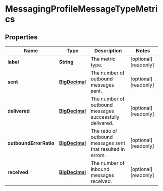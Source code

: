 

# MessagingProfileMessageTypeMetrics

## Properties

Name | Type | Description | Notes
------------ | ------------- | ------------- | -------------
**label** | **String** | The metric type. |  [optional] [readonly]
**sent** | [**BigDecimal**](BigDecimal.md) | The number of outbound messages sent. |  [optional] [readonly]
**delivered** | [**BigDecimal**](BigDecimal.md) | The number of outbound messages successfully delivered. |  [optional] [readonly]
**outboundErrorRatio** | [**BigDecimal**](BigDecimal.md) | The ratio of outbound messages sent that resulted in errors. |  [optional] [readonly]
**received** | [**BigDecimal**](BigDecimal.md) | The number of inbound messages received. |  [optional] [readonly]



